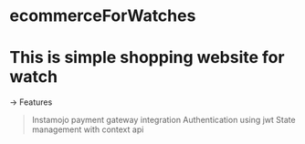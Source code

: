 # ecommerceForWatches

 # This is simple shopping website for watch
 
 -> Features
   > Instamojo payment gateway integration
   > Authentication using jwt
   > State management with context api
   
